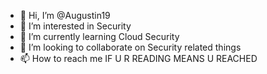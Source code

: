 - 👋 Hi, I’m @Augustin19
- 👀 I’m interested in Security
- 🌱 I’m currently learning Cloud Security
- 💞️ I’m looking to collaborate on Security related things
- 📫 How to reach me IF U R READING MEANS U REACHED

<!---
Augustin19/Augustin19 is a ✨ special ✨ repository because its `README.md` (this file) appears on your GitHub profile.
You can click the Preview link to take a look at your changes.
--->
